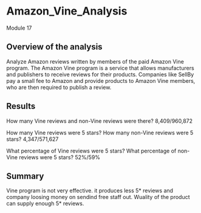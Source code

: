 # Amazon_Vine_Analysis
Module 17

## Overview of the analysis

Analyze Amazon reviews written by members of the paid Amazon Vine program. The Amazon Vine program is a service that allows manufacturers and publishers to receive reviews for their products. Companies like SellBy pay a small fee to Amazon and provide products to Amazon Vine members, who are then required to publish a review.

## Results

How many Vine reviews and non-Vine reviews were there? 8,409/960,872

How many Vine reviews were 5 stars? How many non-Vine reviews were 5 stars? 4,347/571,627

What percentage of Vine reviews were 5 stars? What percentage of non-Vine reviews were 5 stars? 52%/59%

## Summary

Vine program is not very effective. it produces less 5* reviews and company loosing money on sendind free staff out. Wuality of the product can supply enough 5* reviews.

